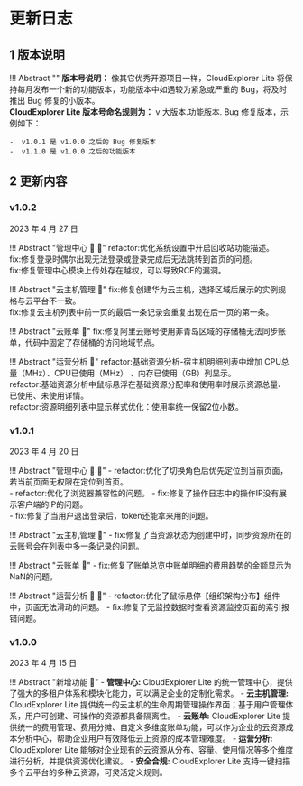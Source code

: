 # 更新日志

## 1 版本说明

!!! Abstract ""
    **版本号说明：** 像其它优秀开源项目一样，CloudExplorer Lite 将保持每月发布一个新的功能版本，功能版本中如遇较为紧急或严重的 Bug，将及时推出 Bug 修复的小版本。  
    **CloudExplorer Lite 版本号命名规则为：** v 大版本.功能版本. Bug 修复版本，示例如下：

    -  v1.0.1 是 v1.0.0 之后的 Bug 修复版本
    -  v1.1.0 是 v1.0.0 之后的功能版本

## 2 更新内容

### v1.0.2

2023 年 4 月 27 日

!!! Abstract "管理中心 :sunflower: :palm_tree:"
    refactor:优化系统设置中开启回收站功能描述。     
    fix:修复登录时偶尔出现无法登录或登录完成后无法跳转到首页的问题。     
    fix:修复管理中心模块上传处存在越权，可以导致RCE的漏洞。    


!!! Abstract "云主机管理 :palm_tree:" 
    fix:修复创建华为云主机，选择区域后展示的实例规格与云平台不一致。    
    fix:修复云主机列表中前一页的最后一条记录会重复出现在后一页的第一条。     

!!! Abstract "云账单 :palm_tree:"
    fix:修复阿里云账号使用非青岛区域的存储桶无法同步账单，代码中固定了存储桶的访问地域节点。   

!!! Abstract "运营分析 :sunflower:"
    refactor:基础资源分析-宿主机明细列表中增加 CPU总量（MHz）、CPU已使用（MHz） 、内存已使用（GB）列显示。     
    refactor:基础资源分析中鼠标悬浮在基础资源分配率和使用率时展示资源总量、已使用、未使用详情。    
    refactor:资源明细列表中显示样式优化：使用率统一保留2位小数。   

### v1.0.1

2023 年 4 月 20 日

!!! Abstract "管理中心 :sunflower: :palm_tree:"
    - refactor:优化了切换角色后优先定位到当前页面，若当前页面无权限在定位到首页。        
    - refactor:优化了浏览器兼容性的问题。 
    - fix:修复了操作日志中的操作IP没有展示客户端的IP的问题。            
    - fix:修复了当用户退出登录后，token还能拿来用的问题。   

!!! Abstract "云主机管理 :palm_tree:"
    - fix:修复了当资源状态为创建中时，同步资源所在的云账号会在列表中多一条记录的问题。 

!!! Abstract "云账单 :palm_tree:"
    - fix:修复了账单总览中账单明细的费用趋势的金额显示为NaN的问题。

!!! Abstract "运营分析 :sunflower: :palm_tree:"
    - refactor:优化了鼠标悬停【组织架构分布】组件中，页面无法滑动的问题。 
    - fix:修复了无监控数据时查看资源监控页面的索引报错问题。


  


### v1.0.0

2023 年 4 月 15 日

!!! Abstract "新增功能 :star2:"
    -  **管理中心:**  CloudExplorer Lite 的统一管理中心，提供了强大的多租户体系和模块化能力，可以满足企业的定制化需求。
    -  **云主机管理:**  CloudExplorer Lite 提供统一的云主机的生命周期管理操作界面；基于用户管理体系，用户可创建、可操作的资源都具备隔离性。
    -  **云账单:**  CloudExplorer Lite 提供统一的费用管理、费用分摊、自定义多维度账单功能，可以作为企业的云资源成本分析中心，帮助企业用户有效降低云上资源的成本管理难度。
    -  **运营分析:**  CloudExplorer Lite 能够对企业现有的云资源从分布、容量、使用情况等多个维度进行分析，并提供资源优化建议。
    -  **安全合规:**  CloudExplorer Lite 支持一键扫描多个云平台的多种云资源，可灵活定义规则。 
